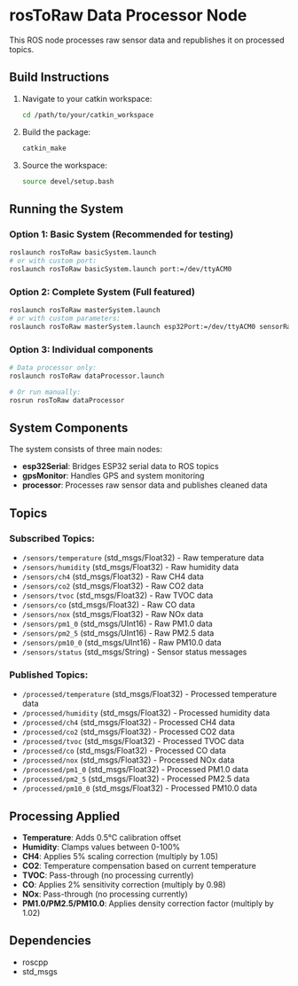 # rosToRaw Data Processor Node

This ROS node processes raw sensor data and republishes it on processed topics.

## Build Instructions

1. Navigate to your catkin workspace:
   ```bash
   cd /path/to/your/catkin_workspace
   ```

2. Build the package:
   ```bash
   catkin_make
   ```

3. Source the workspace:
   ```bash
   source devel/setup.bash
   ```

## Running the System

### Option 1: Basic System (Recommended for testing)
```bash
roslaunch rosToRaw basicSystem.launch
# or with custom port:
roslaunch rosToRaw basicSystem.launch port:=/dev/ttyACM0
```

### Option 2: Complete System (Full featured)
```bash
roslaunch rosToRaw masterSystem.launch
# or with custom parameters:
roslaunch rosToRaw masterSystem.launch esp32Port:=/dev/ttyACM0 sensorRate:=2.0
```

### Option 3: Individual components
```bash
# Data processor only:
roslaunch rosToRaw dataProcessor.launch

# Or run manually:
rosrun rosToRaw dataProcessor
```

## System Components

The system consists of three main nodes:
- **esp32Serial**: Bridges ESP32 serial data to ROS topics
- **gpsMonitor**: Handles GPS and system monitoring  
- **processor**: Processes raw sensor data and publishes cleaned data

## Topics

### Subscribed Topics:
- `/sensors/temperature` (std_msgs/Float32) - Raw temperature data
- `/sensors/humidity` (std_msgs/Float32) - Raw humidity data
- `/sensors/ch4` (std_msgs/Float32) - Raw CH4 data
- `/sensors/co2` (std_msgs/Float32) - Raw CO2 data
- `/sensors/tvoc` (std_msgs/Float32) - Raw TVOC data
- `/sensors/co` (std_msgs/Float32) - Raw CO data
- `/sensors/nox` (std_msgs/Float32) - Raw NOx data
- `/sensors/pm1_0` (std_msgs/UInt16) - Raw PM1.0 data
- `/sensors/pm2_5` (std_msgs/UInt16) - Raw PM2.5 data
- `/sensors/pm10_0` (std_msgs/UInt16) - Raw PM10.0 data
- `/sensors/status` (std_msgs/String) - Sensor status messages

### Published Topics:
- `/processed/temperature` (std_msgs/Float32) - Processed temperature data
- `/processed/humidity` (std_msgs/Float32) - Processed humidity data
- `/processed/ch4` (std_msgs/Float32) - Processed CH4 data
- `/processed/co2` (std_msgs/Float32) - Processed CO2 data
- `/processed/tvoc` (std_msgs/Float32) - Processed TVOC data
- `/processed/co` (std_msgs/Float32) - Processed CO data
- `/processed/nox` (std_msgs/Float32) - Processed NOx data
- `/processed/pm1_0` (std_msgs/Float32) - Processed PM1.0 data
- `/processed/pm2_5` (std_msgs/Float32) - Processed PM2.5 data
- `/processed/pm10_0` (std_msgs/Float32) - Processed PM10.0 data

## Processing Applied

- **Temperature**: Adds 0.5°C calibration offset
- **Humidity**: Clamps values between 0-100%
- **CH4**: Applies 5% scaling correction (multiply by 1.05)
- **CO2**: Temperature compensation based on current temperature
- **TVOC**: Pass-through (no processing currently)
- **CO**: Applies 2% sensitivity correction (multiply by 0.98)
- **NOx**: Pass-through (no processing currently)
- **PM1.0/PM2.5/PM10.0**: Applies density correction factor (multiply by 1.02)

## Dependencies

- roscpp
- std_msgs
